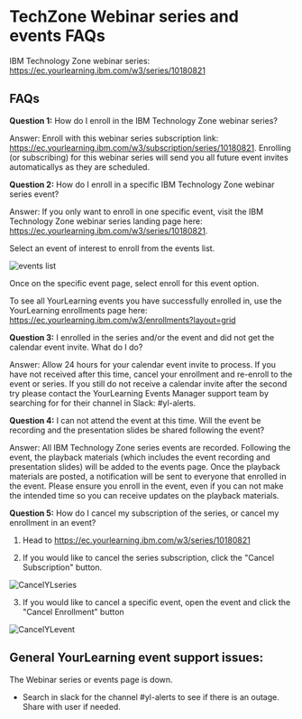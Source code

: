 # TechZone Webinar series and events FAQs

IBM Technology Zone webinar series: https://ec.yourlearning.ibm.com/w3/series/10180821


## FAQs

**Question 1:** How do I enroll in the IBM Technology Zone webinar series? 

Answer: Enroll with this webinar series subscription link: https://ec.yourlearning.ibm.com/w3/subscription/series/10180821. Enrolling (or subscribing) for this webinar series will send you all future event invites automaticallys as they are scheduled. 


**Question 2:** How do I enroll in a specific IBM Technology Zone webinar series event? 

Answer: If you only want to enroll in one specific event, visit the IBM Technology Zone webinar series landing page here: https://ec.yourlearning.ibm.com/w3/series/10180821. 

Select an event of interest to enroll from the events list. 

![events list](https://github.com/IBM/itz-support-public/blob/main/IBM-Technology-Zone/IBM-Technology-Zone-Runbooks/Images/currentandupcomingevents.png)

Once on the specific event page, select enroll for this event option.

To see all YourLearning events you have successfully enrolled in, use the YourLearning enrollments page here: https://ec.yourlearning.ibm.com/w3/enrollments?layout=grid


**Question 3:** I enrolled in the series and/or the event and did not get the calendar event invite. What do I do?

Answer: Allow 24 hours for your calendar event invite to process. If you have not received after this time, cancel your enrollment and re-enroll to the event or series. If you still do not receive a calendar invite after the second try please contact the YourLearning Events Manager support team by searching for for their channel in Slack: #yl-alerts.


**Question 4:** I can not attend the event at this time. Will the event be recording and the presentation slides be shared following the event? 

Answer: All IBM Technology Zone series events are recorded. Following the event, the playback materials (which includes the event recording and presentation slides) will be added to the events page. Once the playback materials are posted, a notification will be sent to everyone that enrolled in the event. Please ensure you enroll in the event, even if you can not make the intended time so you can receive updates on the playback materials.

**Question 5:** How do I cancel my subscription of the series, or cancel my enrollment in an event?

1. Head to https://ec.yourlearning.ibm.com/w3/series/10180821

2. If you would like to cancel the series subscription, click the "Cancel Subscription" button.

![CancelYLseries](https://github.com/IBM/itz-support-public/blob/main/IBM-Technology-Zone/IBM-Technology-Zone-Runbooks/Images/cancelYLevent-1.png)

3. If you would like to cancel a specific event, open the event and click the "Cancel Enrollment" button

![CancelYLevent](https://github.com/IBM/itz-support-public/blob/main/IBM-Technology-Zone/IBM-Technology-Zone-Runbooks/Images/cancelYLseries-1.png)

## General YourLearning event support issues:

The Webinar series or events page is down. 

* Search in slack for the channel #yl-alerts to see if there is an outage. Share with user if needed.

